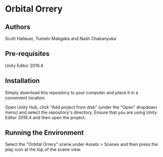 # Orbital Orrery

## Authors
Scott Hallauer, Tumelo Makgaka and Nash Chakanyuka

## Pre-requisites
Unity Editor 2019.4

## Installation
Simply download this repository to your computer and place it in a convenient location.

Open Unity Hub, click "Add project from disk" (under the "Open" dropdown menu) and select the repository's directory. Ensure that you are using Unity Editor 2019.4 and then open the project.

## Running the Environment

Select the "Orbital Orrery" scene under Assets > Scenes and then press the play icon at the top of the scene view.
